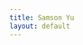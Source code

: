 ```yaml
---
title: Samson Yu
layout: default
---
```


<!-- Research
Projects
Resources -->
<!-- Projects to add: frame interpolation, visual captioning, image reanimation -->
<!-- ## Conferences
## Useful Links
- https://arxiv.org/abs/1206.4656 -->